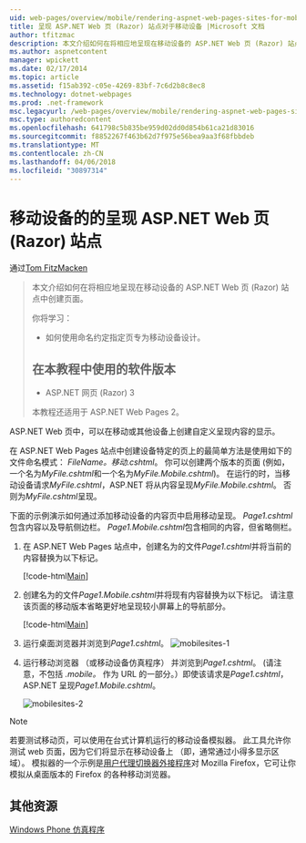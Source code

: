 ```yaml
---
uid: web-pages/overview/mobile/rendering-aspnet-web-pages-sites-for-mobile-devices
title: 呈现 ASP.NET Web 页 (Razor) 站点对于移动设备 |Microsoft 文档
author: tfitzmac
description: 本文介绍如何在将相应地呈现在移动设备的 ASP.NET Web 页 (Razor) 站点中创建页面。 你将了解： 你如何...
ms.author: aspnetcontent
manager: wpickett
ms.date: 02/17/2014
ms.topic: article
ms.assetid: f15ab392-c05e-4269-83bf-7c6d2b8c8ec8
ms.technology: dotnet-webpages
ms.prod: .net-framework
msc.legacyurl: /web-pages/overview/mobile/rendering-aspnet-web-pages-sites-for-mobile-devices
msc.type: authoredcontent
ms.openlocfilehash: 641798c5b835be959d02dd0d854b61ca21d83016
ms.sourcegitcommit: f8852267f463b62d7f975e56bea9aa3f68fbbdeb
ms.translationtype: MT
ms.contentlocale: zh-CN
ms.lasthandoff: 04/06/2018
ms.locfileid: "30897314"
---
```

<a name="rendering-aspnet-web-pages-razor-sites-for-mobile-devices"></a>移动设备的的呈现 ASP.NET Web 页 (Razor) 站点
====================
通过[Tom FitzMacken](https://github.com/tfitzmac)

> 本文介绍如何在将相应地呈现在移动设备的 ASP.NET Web 页 (Razor) 站点中创建页面。
> 
> 你将学习：
> 
> - 如何使用命名约定指定页专为移动设备设计。
>   
> 
> ## <a name="software-versions-used-in-the-tutorial"></a>在本教程中使用的软件版本
> 
> 
> - ASP.NET 网页 (Razor) 3
>   
> 
> 本教程还适用于 ASP.NET Web Pages 2。


ASP.NET Web 页中，可以在移动或其他设备上创建自定义呈现内容的显示。

在 ASP.NET Web Pages 站点中创建设备特定的页上的最简单方法是使用如下的文件命名模式： <em>FileName。</em><em>移动</em><em>.cshtml</em>。 你可以创建两个版本的页面 (例如，一个名为<em>MyFile.cshtml</em>和一个名为<em>MyFile.Mobile.cshtml</em>)。 在运行的时，当移动设备请求<em>MyFile.cshtml</em>，ASP.NET 将从内容呈现<em>MyFile.Mobile.cshtml</em>。 否则为<em>MyFile.cshtml</em>呈现。

下面的示例演示如何通过添加移动设备的内容页中启用移动呈现。 *Page1.cshtml*包含内容以及导航侧边栏。 *Page1.Mobile.cshtml*包含相同的内容，但省略侧栏。

1. 在 ASP.NET Web Pages 站点中，创建名为的文件*Page1.cshtml*并将当前的内容替换为以下标记。

    [!code-html[Main](rendering-aspnet-web-pages-sites-for-mobile-devices/samples/sample1.html)]
2. 创建名为的文件*Page1.Mobile.cshtml*并将现有内容替换为以下标记。 请注意该页面的移动版本省略更好地呈现较小屏幕上的导航部分。

    [!code-html[Main](rendering-aspnet-web-pages-sites-for-mobile-devices/samples/sample2.html)]
3. 运行桌面浏览器并浏览到*Page1.cshtml*。 ![mobilesites-1](rendering-aspnet-web-pages-sites-for-mobile-devices/_static/image1.png)
4. 运行移动浏览器 （或移动设备仿真程序） 并浏览到*Page1.cshtml*。 (请注意，不包括 *.mobile。* 作为 URL 的一部分。）即使该请求是*Page1.cshtml*，ASP.NET 呈现*Page1.Mobile.cshtml*。

    ![mobilesites-2](rendering-aspnet-web-pages-sites-for-mobile-devices/_static/image2.png)

> [!NOTE]
> 若要测试移动页，可以使用在台式计算机运行的移动设备模拟器。 此工具允许你测试 web 页面，因为它们将显示在移动设备上 （即，通常通过小得多显示区域）。 模拟器的一个示例是[用户代理切换器外接程序](http://addons.mozilla.org/firefox/addon/user-agent-switcher/)对 Mozilla Firefox，它可让你模拟从桌面版本的 Firefox 的各种移动浏览器。


<a id="Additional_Resources"></a>
## <a name="additional-resources"></a>其他资源


[Windows Phone 仿真程序](https://msdn.microsoft.com/library/ff402563(v=VS.92).aspx)
